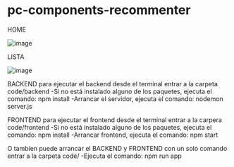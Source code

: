﻿# pc-components-recommenter
 
HOME

![image](https://user-images.githubusercontent.com/93156255/217848408-15279423-09d9-4653-8d9c-b23ec2a9571c.png)

LISTA

![image](https://user-images.githubusercontent.com/93156255/217848574-3a071339-9f4a-4552-8b8f-17e92d8ae713.png)


BACKEND
  para ejecutar el backend desde el terminal
    entrar a la carpeta code/backend
    -Si no está instalado alguno de los paquetes, ejecuta el comando:
    npm install
    -Arrancar el servidor, ejecuta el comando: 
    nodemon server.js
    
FRONTEND
  para ejecutar el frontend desde el terminal
    entrar a la carpera code/frontend
    -Si no está instalado alguno de los paquetes, ejecuta el comando: 
    npm install
    -Arrancar frontend, ejecuta el comando: 
    npm start
    
 O tambíen puede arrancar el BACKEND y FRONTEND con un solo comando
  entrar a la carpeta code/
  -Ejecuta el comando: 
  npm run app
